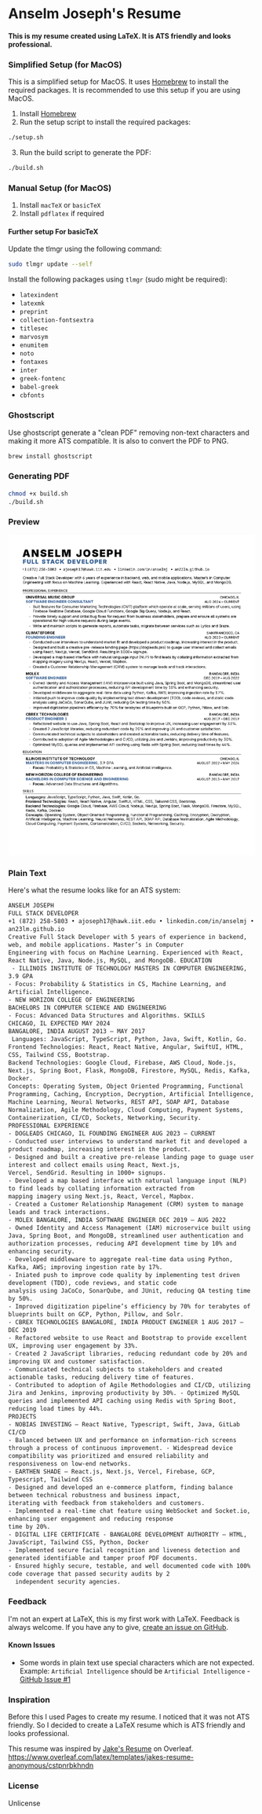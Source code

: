 # Anselm Joseph's Resume
#### This is my resume created using LaTeX. It is ATS friendly and looks professional.
### Simplified Setup (for MacOS)
This is a simplified setup for MacOS. It uses [Homebrew](https://brew.sh/) to install the required packages. It is recommended to use this setup if you are using MacOS.
1. Install [Homebrew](https://brew.sh/)
2. Run the setup script to install the required packages:
```bash
./setup.sh
```
3. Run the build script to generate the PDF:
```bash
./build.sh
```

### Manual Setup (for MacOS)
1. Install `macTeX` or `basicTeX`
2. Install `pdflatex` if required

#### Further setup For basicTeX
Update the tlmgr using the following command:
```bash
sudo tlmgr update --self
```
Install the following packages using `tlmgr` (sudo might be required):
- `latexindent`
- `latexmk`
- `preprint`
- `collection-fontsextra`
- `titlesec`
- `marvosym`
- `enumitem`
- `noto`
- `fontaxes`
- `inter`
- `greek-fontenc`
- `babel-greek`
- `cbfonts`

### Ghostscript
Use ghostscript generate a "clean PDF" removing non-text characters and making it more ATS compatible.
It is also to convert the PDF to PNG.
```bash
brew install ghostscript
```

### Generating PDF
```bash
chmod +x build.sh
./build.sh
```

### Preview
![Resume](resume.png)

### Plain Text
Here's what the resume looks like for an ATS system:
```
ANSELM JOSEPH
FULL STACK DEVELOPER
+1 (872) 258-5803 • ajoseph17@hawk.iit.edu • linkedin.com/in/anselmj • an23lm.github.io
Creative Full Stack Developer with 5 years of experience in backend, web, and mobile applications. Master’s in Computer
Engineering with focus on Machine Learning. Experienced with React, React Native, Java, Node.js, MySQL, and MongoDB. EDUCATION
 - ILLINOIS INSTITUTE OF TECHNOLOGY MASTERS IN COMPUTER ENGINEERING, 3.9 GPA
- Focus: Probability & Statistics in CS, Machine Learning, and Artificial Intelligence.
- NEW HORIZON COLLEGE OF ENGINEERING
BACHELORS IN COMPUTER SCIENCE AND ENGINEERING
- Focus: Advanced Data Structures and Algorithms. SKILLS
CHICAGO, IL EXPECTED MAY 2024
BANGALORE, INDIA AUGUST 2013 – MAY 2017
 Languages: JavaScript, TypeScript, Python, Java, Swift, Kotlin, Go.
Frontend Technologies: React, React Native, Angular, SwiftUI, HTML, CSS, Tailwind CSS, Bootstrap.
Backend Technologies: Google Cloud, Firebase, AWS Cloud, Node.js, Next.js, Spring Boot, Flask, MongoDB, Firestore, MySQL, Redis, Kafka, Docker.
Concepts: Operating System, Object Oriented Programming, Functional Programming, Caching, Encryption, Decryption, Artificial Intelligence, Machine Learning, Neural Networks, REST API, SOAP API, Database Normalization, Agile Methodology, Cloud Computing, Payment Systems, Containerization, CI/CD, Sockets, Networking, Security.
PROFESSIONAL EXPERIENCE
- DOGLEADS CHICAGO, IL FOUNDING ENGINEER AUG 2023 – CURRENT
- Conducted user interviews to understand market fit and developed a product roadmap, increasing interest in the product.
- Designed and built a creative pre-release landing page to guage user interest and collect emails using React, Next.js,
Vercel, SendGrid. Resulting in 1000+ signups.
- Developed a map based interface with naturual language input (NLP) to find leads by collating information extracted from
mapping imagery using Next.js, React, Vercel, Mapbox.
- Created a Customer Relationship Management (CRM) system to manage leads and track interactions.
- MOLEX BANGALORE, INDIA SOFTWARE ENGINEER DEC 2019 – AUG 2022
- Owned Identity and Access Management (IAM) microservice built using Java, Spring Boot, and MongoDB, streamlined user authentication and authorization processes, reducing API development time by 10% and enhancing security.
- Developed middleware to aggregate real-time data using Python, Kafka, AWS; improving ingestion rate by 17%.
- Iniated push to improve code quality by implementing test driven development (TDD), code reviews, and static code
analysis using JaCoCo, SonarQube, and JUnit, reducing QA testing time by 50%.
- Improved digitization pipeline’s efficiency by 70% for terabytes of blueprints built on GCP, Python, Pillow, and Solr.
- CBREX TECHNOLOGIES BANGALORE, INDIA PRODUCT ENGINEER 1 AUG 2017 – DEC 2019
- Refactored website to use React and Bootstrap to provide excellent UX, improving user engagement by 33%.
- Created 2 JavaScript libraries, reducing redundant code by 20% and improving UX and customer satisfaction.
- Communicated technical subjects to stakeholders and created actionable tasks, reducing delivery time of features.
- Contributed to adoption of Agile Methodologies and CI/CD, utilizing Jira and Jenkins, improving productivity by 30%. - Optimized MySQL queries and implemented API caching using Redis with Spring Boot, reducing load times by 44%.
PROJECTS
- NOBIAS INVESTING – React Native, Typescript, Swift, Java, GitLab CI/CD
- Balanced between UX and performance on information-rich screens through a process of continuous improvement. - Widespread device compatibility was prioritized and ensured reliability and responsiveness on low-end networks.
- EARTHEN SHADE – React.js, Next.js, Vercel, Firebase, GCP, Typescript, Tailwind CSS
- Designed and developed an e-commerce platform, finding balance between technical robustness and business impact,
iterating with feedback from stakeholders and customers.
- Implemented a real-time chat feature using WebSocket and Socket.io, enhancing user engagement and reducing response
time by 20%.
- DIGITAL LIFE CERTIFICATE - BANGALORE DEVELOPMENT AUTHORITY – HTML, JavaScript, Tailwind CSS, Python, Docker
- Implemented secure facial recognition and liveness detection and generated identifiable and tamper proof PDF documents.
- Ensured highly secure, testable, and well documented code with 100% code coverage that passed security audits by 2
  independent security agencies.
```

### Feedback
I'm not an expert at LaTeX, this is my first work with LaTeX. Feedback is always welcome. If you have any to give, [create an issue on GitHub](https://github.com/an23lm/resume/issues).

#### Known Issues
- Some words in plain text use special characters which are not expected. Example: `Artiﬁcial Intelligence` should be `Artificial Intelligence` - [GitHub Issue #1](https://github.com/an23lm/resume/issues/1)

### Inspiration
Before this I used Pages to create my resume. I noticed that it was not ATS friendly. So I decided to create a LaTeX resume which is ATS friendly and looks professional.

This resume was inspired by [Jake's Resume](https://www.overleaf.com/latex/templates/jakes-resume-anonymous/cstpnrbkhndn) on Overleaf.
https://www.overleaf.com/latex/templates/jakes-resume-anonymous/cstpnrbkhndn

### License
Unlicense
